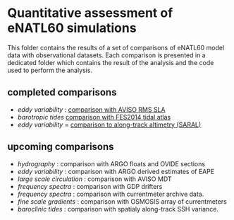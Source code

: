 # Quantitative assessment of eNATL60 simulations

This folder contains the results of a set of comparisons of eNATL60 model data with observational datasets. Each comparison is presented in a dedicated folder which contains the result of the analysis and the code used to perform the analysis. 

## completed comparisons
  - *eddy variability* :  [comparison with AVISO RMS SLA](https://github.com/ocean-next/eNATL60/blob/master/04_assessment/mesoscale-variability/README.md)
  - *barotropic tides* [comparison with FES2014 tidal atlas](https://github.com/ocean-next/eNATL60/blob/master/04_assessment/barotropic-tide/README.md)
  - *eddy variability* = [comparison to along-track altimetry (SARAL)](https://github.com/ocean-next/eNATL60/blob/master/04_assessment/along-track_spectra)
  
## upcoming comparisons
  - *hydrography* : comparison with ARGO floats and OVIDE sections
  - *eddy variability* : comparison with ARGO derived estimates of EAPE
  - *large scale circulation* : comparison with AVISO MDT
  - *frequency spectra* : comparison with GDP drifters 
  - *frequency spectra* : comparison with currentmeter archive data. 
  - *fine scale gradients* : comparison with OSMOSIS array of currentmeters
  - *baroclinic tides* : comparison with spatialy along-track SSH variance. 
